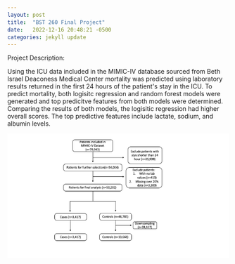 ```yaml
---
layout: post
title:  "BST 260 Final Project"
date:   2022-12-16 20:48:21 -0500
categories: jekyll update
---
```


Project Description: 

Using the ICU data included in the MIMIC-IV database sourced from Beth Israel Deaconess Medical Center mortality was predicted using laboratory results returned in the first 24 hours of the patient's stay in the ICU. 
To predict mortality, both logisitc regression and random forest models were generated and top predicitve features from both models were determined. 
Comparing the results of both models, the logisitic regression had higher overall scores. The top predictive features include lactate, sodium, and albumin levels. 

![Flow-Chart](https://github.com/zoe-love/BST-260-Final-Project/blob/main/FlowChart.png?raw=true "Subject Selection Flow Chart")
